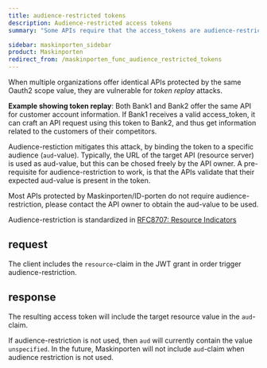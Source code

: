 ```yaml
---
title: audience-restricted tokens
description: Audience-restricted access tokens
summary: "Some APIs require that the access_tokens are audience-restricted, ie. should have a specific ´aud´ value."

sidebar: maskinporten_sidebar
product: Maskinporten
redirect_from: /maskinporten_func_audience_restricted_tokens
---
```


When multiple organizations offer identical APIs protected by the same Oauth2 scope value,  they are vulnerable for *token replay* attacks.  

**Example showing token replay**: Both Bank1 and Bank2 offer the same API for customer account information.  If Bank1 receives a valid access_token, it can craft an API request using this token to Bank2, and thus get information related to the customers of their competitors.


Audience-restiction mitigates this attack, by binding the token to a specific audience (`aud`-value). Typically, the URL of the target API (resource server) is used as aud-value, but this can be chosed freely by the API owner.  A pre-requisite for audience-restriction to work, is that the APIs validate that their expected aud-value is present in the token.

Most APIs protected by Maskinporten/ID-porten do not require audience-restriction, please contact the API owner to obtain the aud-value to be used.

Audience-restriction is standardized in [RFC8707: Resource Indicators](https://tools.ietf.org/html/rfc8707)



## request

The client includes the `resource`-claim in the JWT grant in order trigger audience-restriction.

## response

The resulting access token will include the target resource value in the `aud`-claim.


If audience-restriction is not used, then `aud` will currently contain the value `unspecified`. In the future, Maskinporten will not include `aud`-claim when audience restriction is not used.
